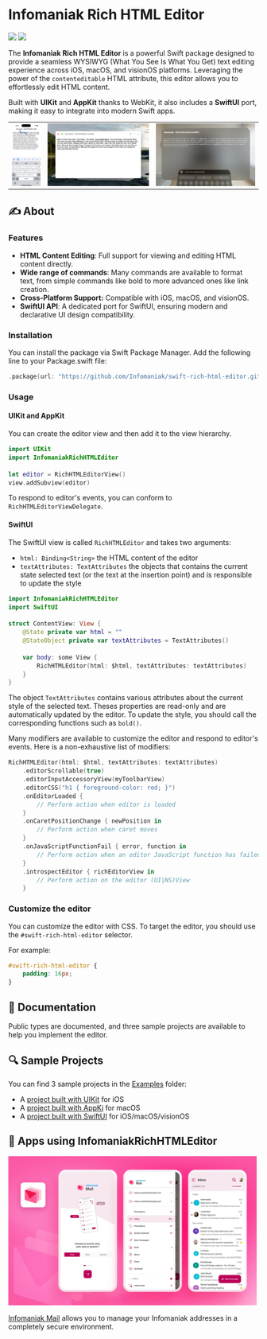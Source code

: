 # Infomaniak Rich HTML Editor

[![](https://img.shields.io/endpoint?url=https%3A%2F%2Fswiftpackageindex.com%2Fapi%2Fpackages%2FInfomaniak%2Fswift-rich-html-editor%2Fbadge%3Ftype%3Dswift-versions)](https://swiftpackageindex.com/Infomaniak/swift-rich-html-editor)
[![](https://img.shields.io/endpoint?url=https%3A%2F%2Fswiftpackageindex.com%2Fapi%2Fpackages%2FInfomaniak%2Fswift-rich-html-editor%2Fbadge%3Ftype%3Dplatforms)](https://swiftpackageindex.com/Infomaniak/swift-rich-html-editor)

The **Infomaniak Rich HTML Editor** is a powerful Swift package designed to provide a seamless WYSIWYG (What You See Is What You Get) text editing experience across iOS, macOS, and visionOS platforms. Leveraging the power of the `contenteditable` HTML attribute, this editor allows you to effortlessly edit HTML content.

Built with **UIKit** and **AppKit** thanks to WebKit, it also includes a **SwiftUI** port, making it easy to integrate into modern Swift apps.

<table>
    <tr>
        <td>
            <img src="Assets/ios.webp" alt="iOS sample app" style="max-height: 250px; width: auto;">
        </td>
        <td>
            <img src="Assets/macos.webp" alt="iOS sample app" style="max-height: 250px; width: auto;">
        </td>
        <td>
            <img src="Assets/visionos.webp" alt="iOS sample app" style="max-height: 250px; width: auto;">
        </td>
    </tr>
</table>

## ✍️ About

### Features

- **HTML Content Editing**: Full support for viewing and editing HTML content directly.
- **Wide range of commands**: Many commands are available to format text, from simple commands like bold to more advanced ones like link creation.
- **Cross-Platform Support:** Compatible with iOS, macOS, and visionOS.
- **SwiftUI API**: A dedicated port for SwiftUI, ensuring modern and declarative UI design compatibility.

### Installation

You can install the package via Swift Package Manager. Add the following line to your Package.swift file:
```swift
.package(url: "https://github.com/Infomaniak/swift-rich-html-editor.git", from: "1.0.0")
```

### Usage

#### UIKit and AppKit

You can create the editor view and then add it to the view hierarchy.
```swift
import UIKit
import InfomaniakRichHTMLEditor

let editor = RichHTMLEditorView()
view.addSubview(editor)
```

To respond to editor's events, you can conform to `RichHTMLEditorViewDelegate`.

#### SwiftUI

The SwiftUI view is called `RichHTMLEditor` and takes two arguments:
- `html: Binding<String>` the HTML content of the editor
- `textAttributes: TextAttributes` the objects that contains the current state selected text (or the text at the insertion point) and is responsible to update the style

```swift
import InfomaniakRichHTMLEditor
import SwiftUI

struct ContentView: View {
    @State private var html = ""
    @StateObject private var textAttributes = TextAttributes()

    var body: some View {
        RichHTMLEditor(html: $html, textAttributes: textAttributes)
    }
}
```

The object `TextAttributes` contains various attributes about the current style of the selected text. Theses properties are read-only and are automatically updated by the editor.
To update the style, you should call the corresponding functions such as `bold()`.

Many modifiers are available to customize the editor and respond to editor's events.
Here is a non-exhaustive list of modifiers:
```swift
RichHTMLEditor(html: $html, textAttributes: textAttributes)
    .editorScrollable(true)
    .editorInputAccessoryView(myToolbarView)
    .editorCSS("h1 { foreground-color: red; }")
    .onEditorLoaded {
        // Perform action when editor is loaded
    }
    .onCaretPositionChange { newPosition in
        // Perform action when caret moves
    }
    .onJavaScriptFunctionFail { error, function in
        // Perform action when an editor JavaScript function has failed
    }
    .introspectEditor { richEditorView in
        // Perform action on the editor (UI|NS)View
    }
```

### Customize the editor

You can customize the editor with CSS.
To target the editor, you should use the `#swift-rich-html-editor` selector.

For example:
```css
#swift-rich-html-editor {
    padding: 16px;
}
```

## 📖 Documentation

Public types are documented, and three sample projects are available to help you implement the editor.

## 🔍 Sample Projects

You can find 3 sample projects in the [Examples](Examples) folder:
- A [project built with UIKit](Examples/Example%20iOS/) for iOS
- A [project built with AppKi](Examples/Example%20macOS/) for macOS
- A [project built with SwiftUI](Examples/Example%20SwiftUI/) for iOS/macOS/visionOS

## 📱 Apps using InfomaniakRichHTMLEditor

<a href="https://github.com/Infomaniak/ios-kMail">
    <img src="Assets/infomaniak-mail.webp" style="max-height: 300px; width: auto;" alt="Find App">
</a>

[Infomaniak Mail](https://github.com/Infomaniak/ios-kMail) allows you to manage your Infomaniak addresses in a completely secure environment.
